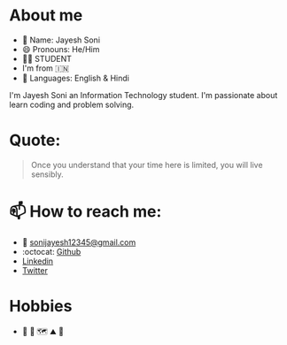 # **About me**
- :bust_in_silhouette: Name: Jayesh Soni
- :smile: Pronouns: He/Him
- :man_student: STUDENT
- I'm from :india:
- :mega: Languages: English & Hindi

I'm Jayesh Soni an Information Technology student. I'm passionate about learn coding and problem solving.

# Quote:
> Once you understand that your time here is limited, you will live sensibly.

# 📫 How to reach me: 
- :e-mail: sonijayesh12345@gmail.com
- :octocat: [Github](https://github.com/thejayeshsoni)
- [Linkedin](https://www.linkedin.com/in/thejayeshsoni/)
- [Twitter](https://twitter.com/thejayeshsoni)

# Hobbies
- :camera_flash: :orange_book: :world_map: :mountain: :badminton:
